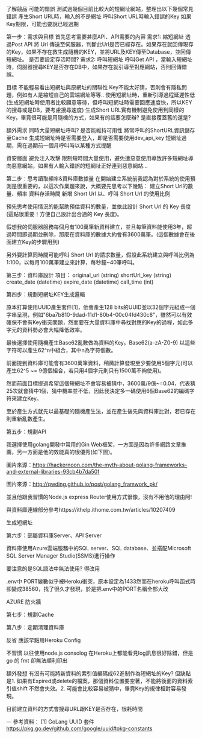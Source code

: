 了解競品
可能的錯誤
測試過幾個目前比較大的短網址網站，整理出以下幾個常見錯誤
產生Short URL時，輸入的不是網址
呼叫Short URL時輸入錯誤的Key
如果Key期限，可能也要說已經過期

第一步：需求與目標
首先思考需要甚麼API、API需要的內容
需求1: 縮短網址 
透過Post API 將 Url 傳送至伺服器，判斷此Url是否已經存在。如果存在就回傳現存的Key，如果不存在救生成隨機的KEY，並將URL及KEY傳至Database，並回傳短網址。
是否要設定存活時間?
需求2: 呼叫短網址 
呼叫Get API ，當輸入短網址時，伺服器搜尋KEY是否存在DB中，如果存在就引導至對應網站，否則回傳錯誤。

目標
不能輕易看出短網址與原網址的關聯性
Key不能太好猜，否則會有隱私問題，例如有人是縮短自己的雲端網址等等..
使用短網址時，重新引導過程延遲性低 (生成短網址時使用者比較願意等待，但呼叫短網址時需要回應速度快，所以KEY的搜尋或是DB，要考慮搜尋速度)
生成Short URL實有機制避免使用到同樣的Key，畢竟很可能是用隨機的方式，如果有的話要怎麼辦? 是直接覆蓋舊的還是?

額外需求
同時大量短網址呼叫? 是否能維持可用性
將常呼叫的ShortURL資訊儲存至Cache
生成短網址時是否需要登入，即是否需要使用dev_api_key
短網址過期，需在過期前一個月呼叫時以某種方式提醒

資安層面
避免注入攻擊
限制短時間大量使用，避免遭惡意使用導致許多短網址導向惡意網站，如果有人輸入錯誤的短網址正好連到惡意網站...


第二步：思考讀取頻率&資料庫數據量
在開始建立系統前我認為對於系統的使用預測是很重要的，以這次作業題來說，大概要先思考以下幾點：
建立Short Url的數量、頻率
資料存活時間
新增 Short Url 以、呼叫 Short Url 的使用比例

預先思考使用情況的能幫助預估資料的數量，並依此設計 Short Url 的 Key 長度(這點很重要！方便自己設計出合適的 Key 長度)。

假想我的伺服器服務每個月有100萬筆新資料建立，並且每筆資料能使用3年，超過時間即過期並刪除，那麼在資料庫的數據大約會有3600萬筆。(這個數據會在後面建立Key的步驟用到)

另外要計算同時間可能呼叫 Short Url 的請求數量，假設此系統建立與呼叫比例為1:100，以每月100萬筆建立來計算，每秒鐘~40筆呼叫。



第三步：資料庫設計
項目：
original_url (string)
shortUrl_key (string)
create_date (datetime)
expire_date (datetime)
call_time (int) 



第四步：規劃短網址KEY生成邏輯

原本打算使用UUID產生套件[1]，他會產生128 bits的UUID並以32個字元組成一個字串呈現，例如"6ba7b810-9dad-11d1-80b4-00c04fd430c8"，雖然可以有效確保不會有Key衝突問題，然而要在大量資料庫中尋找對應的Key的過程，如此多字元的資料勢必會大幅降低效率。

最後選擇使用隨機產生Base62亂數做為資料的Key。Base62(a-zA-Z0-9) 以這些字符可以產生62^n中組合，其中n為字符個數。

前面提到資料庫可能會有3600萬筆資料，稍微計算發現至少要使用5個字元(可以產生62^5 ~= 9億個組合，若只用4個字元則只有1500萬不夠使用)。

然而前面目標提過希望這個短網址不會容易被猜中，3600萬/9億~=0.04，代表猜25次就會猜中1個，猜中機率並不低，因此我決定多一碼使用6個Base62的編碼字符來建立Key。

至於產生方式就先以最基礎的隨機產生法，並在產生後先與資料庫比對，若已存在則重新亂數產生。

第五步：規劃API

我選擇使用golang開發中常用的Gin Web框架，一方面是因為許多網路文章推薦，另一方面是他的效能真的很優秀(如下圖)。

圖片來源：https://hackernoon.com/the-myth-about-golang-frameworks-and-external-libraries-93cb4b7da50f

圖片來源：http://qwding.github.io/post/golang_framwork_pk/

並且他跟我習慣的Node.js express Router使用方式很像，沒有不用他的理由阿!

與資料庫連線部分參考https://ithelp.ithome.com.tw/articles/10207409


生成短網址


第六步：部屬資料庫Server、API Server

資料庫使用Azure雲端服務中的SQL server、SQL database、並搭配Microsoft SQL Server Manager Studio(SSMS)進行操作

要注意的是SQL語法中無法使用? 得改用

.env中 PORT變數似乎被Heroku衝突，原本設定為1433然而在heroku呼叫函式時卻變成38560，找了很久才發現，於是把.env中的PORT名稱全部大改

AZURE 防火牆

第七步：規劃Cache

第八步：定期清理資料庫









反省
應該早點用Heroku Config

不習慣
以往使用node.js consolog 在Heroku上都能看見log訊息很好除錯，但是go 的 fmt 卻無法順利印出

額外發想
有沒有可能將新資料的索引值編碼成62進制作為短網址的Key? 
但缺點是1. 如果有Expired或delete的檔案，那個資料位置要空著，不能將後面的資料索引值shift 不然會失效。2. 可能會比較容易被猜中，畢竟Key的規律相對容易發現。

目前建立資料的方式會搜尋URL跟KEY是否存在，很耗時間


—
參考資料：
[1] GoLang UUID 套件 https://pkg.go.dev/github.com/google/uuid#pkg-constants

